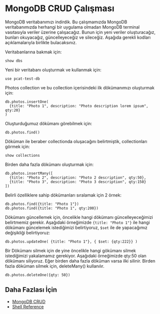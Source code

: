 MongoDB CRUD Çalışması
======

MongoDB veritabanımızı indirdik. Bu çalışmamızda MongoDB veritabanımızda herhangi bir uygulama olmadan MongoDB terminal vasıtasıyla veriler
üzerine çalışacağız. Bunun için yeni veriler oluşturacağız, bunları okuyacağız, güncelleyeceğiz ve sileceğiz. Aşağıda gerekli kodları
açıklamalarıyla birlikte bulacaksınız.

Veritabanlarına bakmak için:
```
show dbs
```
Yeni bir veritabanı oluşturmak ve kullanmak için:
```
use pcat-test-db
```
Photos collection ve bu collection içerisindeki ilk dökümanımızı oluşturmak için:
```
db.photos.insertOne(
  {title: "Photo 1", description: "Photo description lorem ipsum", qty:20}
)
```
Oluşturduğumuz dökümanı görebilmek için:
```
db.photos.find()
```
Döküman ile beraber collectionda oluşacağını belirtmiştik, collectionları görmek için:
```
show collections
```
Birden daha fazla dökümanı oluşturmak için:
```
db.photos.insertMany([
  {title: "Photo 2", description: "Photo 2 description", qty:50},
  {title: "Photo 3", description: "Photo 3 description", qty:150}
])
```
Belirli özelliklere sahip dökümanları sıralamak için 2 örnek:
```
db.photos.find({title: "Photo 1"})
db.photos.find({title: "Photo 1", qty:200})
```
Dökümanı güncellemek için, öncelikle hangi dökümanı güncelleyeceğimizi belirtmemiz gerekir. Aşağıdaki örneğimizde `{title: "Photo 1"}` ile hangi
dökümanı güncelemek istediğimizi belirtiyoruz, `$set` ile de yapacağımız değişikliği belirtiyoruz:
```
db.photos.updateOne( {title: "Photo 1"}, { $set: {qty:222}} )
```
Bir Dökümanı silmek için de yine öncelikle hangi gökümanı silmek istediğimizi yakalamamız gerekiyor. Aşağıdaki örneğimizde qty:50 olan
dökümanı siliyoruz. Eğer birden daha fazla döküman varsa ilki silinir. Birden fazla döküman silmek için, deleteMany() kullanılır.
```
db.photos.deleteOne({qty: 50})
```

## Daha Fazlası İçin
- [MongoDB CRUD](https://docs.mongodb.com/manual/crud/)
- [Shell Reference](https://docs.mongodb.com/manual/reference/mongo-shell/)
